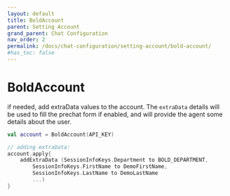 ```yaml
---
layout: default
title: BoldAccount
parent: Setting Account
grand_parent: Chat Configuration
nav_order: 2
permalink: /docs/chat-configuration/setting-account/bold-account/
#has_toc: false
---
```


# BoldAccount

if needed, add extraData values to the account. The `extraData` details will be used to fill the prechat form if enabled, and will provide the agent some details about the user.

```kotlin
val account = BoldAccount(API_KEY)

// adding extraData: 
account.apply{
    addExtraData (SessionInfoKeys.Department to BOLD_DEPARTMENT,
        SessionInfoKeys.FirstName to DemoFirstName,
        SessionInfoKeys.LastName to DemoLastName
        ...)             
}
```
